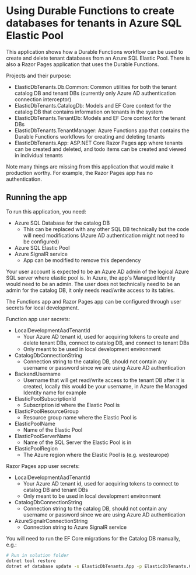 # Using Durable Functions to create databases for tenants in Azure SQL Elastic Pool

This application shows how a Durable Functions workflow can be used to create and delete tenant databases from an Azure SQL Elastic Pool.
There is also a Razor Pages application that uses the Durable Functions.

Projects and their purpose:

- ElasticDbTenants.Db.Common: Common utilities for both the tenant catalog DB and tenant DBs (currently only Azure AD authentication connection interceptor)
- ElasticDbTenants.CatalogDb: Models and EF Core context for the catalog DB that contains information on tenants in the system
- ElasticDbTenants.TenantDb: Models and EF Core context for the tenant DBs
- ElasticDbTenants.TenantManager: Azure Functions app that contains the Durable Functions workflows for creating and deleting tenants
- ElasticDbTenants.App: ASP.NET Core Razor Pages app where tenants can be created and deleted, and todo items can be created and viewed in individual tenants

Note many things are missing from this application that would make it production worthy.
For example, the Razor Pages app has no authentication.

## Running the app

To run this application, you need:

- Azure SQL Database for the catalog DB
  - This can be replaced with any other SQL DB technically but the code will need modifications (Azure AD authentication might not need to be configured)
- Azure SQL Elastic Pool
- Azure SignalR service
  - App can be modified to remove this dependency

Your user account is expected to be an Azure AD admin of the logical Azure SQL server where elastic pool is.
In Azure, the app's Managed Identity would need to be an admin.
The user does not technically need to be an admin for the catalog DB, it only needs read/write access to its tables.

The Functions app and Razor Pages app can be configured through user secrets for local development.

Function app user secrets:

- LocalDevelopmentAadTenantId
  - Your Azure AD tenant id, used for acquiring tokens to create and delete tenant DBs, connect to catalog DB, and connect to tenant DBs
  - Only meant to be used in local development environment
- CatalogDbConnectionString
  - Connection string to the catalog DB, should not contain any username or password since we are using Azure AD authentication
- BackendUsername
  - Username that will get read/write access to the tenant DB after it is created, locally this would be your username, in Azure the Managed Identity name for example
- ElasticPoolSubscriptionId
  - Subscription id where the Elastic Pool is
- ElasticPoolResourceGroup
  - Resource group name where the Elastic Pool is
- ElasticPoolName
  - Name of the Elastic Pool
- ElasticPoolServerName
  - Name of the SQL Server the Elastic Pool is in
- ElasticPoolRegion
  - The Azure region where the Elastic Pool is (e.g. westeurope)

Razor Pages app user secrets:

- LocalDevelopmentAadTenantId
  - Your Azure AD tenant id, used for acquiring tokens to connect to catalog DB and tenant DBs
  - Only meant to be used in local development environment
- CatalogDbConnectionString
  - Connection string to the catalog DB, should not contain any username or password since we are using Azure AD authentication
- AzureSignalrConnectionString
  - Connection string to Azure SignalR service

You will need to run the EF Core migrations for the Catalog DB manually, e.g.:

```sh
# Run in solution folder
dotnet tool restore
dotnet ef database update -s ElasticDbTenants.App -p ElasticDbTenants.CatalogDb -c CatalogDbContext
```
